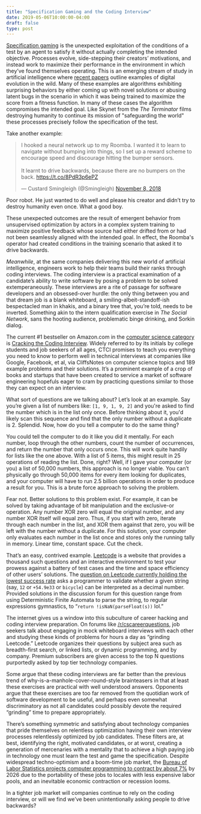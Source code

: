 ```yaml
---
title: "Specification Gaming and the Coding Interview"
date: 2019-05-06T10:00:00-04:00
draft: false
type: post
---
```


[Specification gaming][0] is the unexpected exploitation of the conditions of a
test by an agent to satisfy it without actually completing the intended
objective. Processes evolve, side-stepping their creators’ motivations, and
instead work to maximize their performance in the environment in which they’ve
found themselves operating. This is an emerging stream of study in artificial
intelligence where [recent papers][1] outline examples of digital evolution in
the wild. Many of these examples are algorithms exhibiting surprising behaviors
by either coming up with novel solutions or abusing latent bugs in the scenario
in which it was being trained to maximize the score from a fitness function.  In
many of these cases the algorithm compromises the intended goal. Like Skynet
from the _The Terminator_ films destroying humanity to continue its mission of
"safeguarding the world" these processes precisely follow the specification of
the test.

Take another example:


<blockquote class="twitter-tweet" data-cards="hidden"
data-conversation="none"><p lang="en" dir="ltr">I hooked a neural network up to
my Roomba. I wanted it to learn to navigate without bumping into things, so I
set up a reward scheme to encourage speed and discourage hitting the bumper
sensors.<br><br>It learnt to drive backwards, because there are no bumpers on
the back. <a
href="https://t.co/8PdR3p6ePZ">https://t.co/8PdR3p6ePZ</a></p>&mdash; Custard
Smingleigh (@Smingleigh) <a
href="https://twitter.com/Smingleigh/status/1060325665671692288?ref_src=twsrc%5Etfw">November
8, 2018</a></blockquote>

Poor robot. He just wanted to do well and please his creator and didn’t try to
destroy humanity even once. What a good boy.

These unexpected outcomes are the result of emergent behavior from unsupervised
optimization by actors in a complex system training to maximize positive
feedback whose source had either drifted from or had not been seamlessly aligned
with the intended goal. In effect, the Roomba's operator had created conditions
in the training scenario that asked it to drive backwards.

_Meanwhile_, at the same companies delivering this new world of artificial
intelligence, engineers work to help their teams build their ranks through
coding interviews. The coding interview is a practical examination of a
candidate’s ability to write software by posing a problem to be solved
extemperaneously. These interviews are a rite of passage for software developers
and an obsessed-over hurdle: the only thing between you and that dream job is a
blank whiteboard, a smiling-albeit-standoff-ish bespectacled man in khakis, and
a binary tree that, you’re told, needs to be inverted. Something akin to the
intern qualification exercise in _The Social Network_, sans the hooting
audience, problematic binge drinking, and Sorkin dialog.

The current #1 bestseller on Amazon.com in the [computer science category][2]
is [Cracking the Coding Interview][3]. Widely referred to by its initials by
college students and job seekers of all ages, CTCI promises to teach you
everything you need to know to perform well in technical interviews at
companies like Google, Facebook, et al, via CliffsNotes on computer science
topics and 189 example problems and their solutions. It’s a prominent example of
a crop of books and startups that have been created to service a market of
software engineering hopefuls eager to cram by practicing questions similar to
those they can expect on an interview.

What sort of questions are we talking about? Let’s look at an example. Say
you’re given a list of numbers like: `[1, 9, 1, 9, 2]` and you're asked to find
the number which is in the list only once. Before thinking about it, you'd
likely scan this sequence and find that the only number without a duplicate is
2. Splendid. Now, how do you tell a computer to do the same thing?

You could tell the computer to do it like you did it mentally. For each number,
loop through the other numbers, count the number of occurrences, and return the
number that only occurs once. This will work quite handily for lists like the
one above. With a list of 5 items, this might result in 25 operations of reading
the list. Done, right? Well, if I gave your computer (or you) a list of 50,000
numbers, this approach is no longer viable. You can’t physically go through
50,000 items for every item looking for duplicates, and your computer will have
to run 2.5 billion operations in order to produce a result for you. This is a
brute force approach to solving the problem.

Fear not. Better solutions to this problem exist. For example, it can be solved
by taking advantage of bit manipulation and the exclusive-or operation.
Any number XOR zero will equal the original number, and any number XOR itself
will equal zero. Thus, if you start with zero, iterate through each number in
the list, and XOR them against that zero, you will be left with the number
without a duplicate. For this solution, your computer only evaluates each number
in the list once and stores only the running tally in memory. Linear time,
constant space. Cut the check.

That’s an easy, contrived example. [Leetcode][4] is a website that provides a
thousand such questions and an interactive environment to test your prowess
against a battery of test cases and the time and space efficiency of other
users’ solutions. The [question on Leetcode currently holding the lowest success
rate][5] asks a programmer to validate whether a given string (say, `12` or
`+54.9e33` or `bicycle`) can be interpreted as a decimal number. Provided
solutions in the discussion forum for this question range from using
Deterministic Finite Automata to parse the string, to regular expressions
gymnastics, to “`return !isNaN(parseFloat(s))` lol.”

The internet gives us a window into this subculture of career hacking and
coding interview preparation. On forums like [/r/cscareerquestions][6], job
seekers talk about engaging in mock whiteboard interviews with each other and
studying these kinds of problems for hours a day as “grinding Leetcode.”
Leetcode organizes their questions by subject area such as breadth-first
search, or linked lists, or dynamic programming, and by company. Premium
subscribers are given access to the top N questions purportedly asked by top
tier technology companies.

Some argue that these coding interviews are far better than the previous trend
of why-is-a-manhole-cover-round-style brainteasers in that at least these
exercises are practical with well understood answers. Opponents argue that these
exercises are too far removed from the quotidian work of software development to
be useful, and perhaps even somewhat discriminatory as not all candidates could
possibly devote the required “grinding” time to prepare appropriately.

There’s something symmetric and satisfying about technology companies that pride
themselves on relentless optimization having their own interview processes
relentlessly optimized by job candidates. These filters are, at best,
identifying the right, motivated candidates, or at worst, creating a generation
of mercenaries with a mentality that to achieve a high paying job in
technology one must learn the test and game the specification.  Despite
widespread techno-optimism and a boom-time job market, the [Bureau of Labor
Statistics projects computer programming to contract by about 7%][7] by 2026 due
to the portability of these jobs to locales with less expensive labor pools, and
an inevitable economic contraction or recession looms.

In a tighter job market will companies continue to rely on the coding
interview, or will we find we’ve been unintentionally asking people to drive
backwards?

[0]: https://vkrakovna.wordpress.com/2018/04/02/specification-gaming-examples-in-ai/
[1]: https://arxiv.org/pdf/1803.03453.pdf?
[2]: https://www.amazon.com/Best-Sellers-Books-Computer-Science/zgbs/books/3508
[3]: https://www.amazon.com/Cracking-Coding-Interview-Programming-Questions/dp/0984782850/ref=zg_bs_3508_1?_encoding=UTF8&psc=1&refRID=TTX7Z2JWRFQ8SWBBS3TD
[4]: https://leetcode.com
[5]: https://leetcode.com/problems/valid-number/
[6]: https://reddit.com/r/cscareerquestions
[7]: https://www.bls.gov/ooh/computer-and-information-technology/computer-programmers.htm
